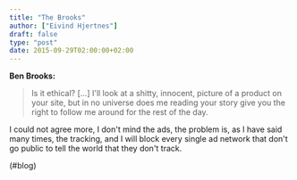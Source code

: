 ```yaml
---
title: "The Brooks"
author: ["Eivind Hjertnes"]
draft: false
type: "post"
date: 2015-09-29T02:00:00+02:00
---
```


**Ben Brooks:**

> Is it ethical? [...] I'll look at a shitty, innocent, picture of a
> product on your site, but in no universe does me reading your story
> give you the right to follow me around for the rest of the day.

I could not agree more, I don't mind the ads, the problem is, as I have
said many times, the tracking, and I will block every single ad network
that don't go public to tell the world that they don't track.

(#blog)

